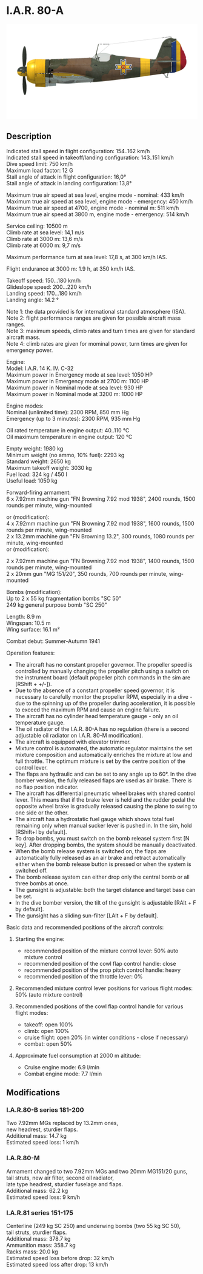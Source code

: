 # I.A.R. 80-A  
  
![iar80a](../images/iar80a.png)  
  
## Description  
  
Indicated stall speed in flight configuration: 154..162 km/h  
Indicated stall speed in takeoff/landing configuration: 143..151 km/h  
Dive speed limit: 750 km/h  
Maximum load factor: 12 G  
Stall angle of attack in flight configuration: 16,0°  
Stall angle of attack in landing configuration: 13,8°  
  
Maximum true air speed at sea level, engine mode - nominal: 433 km/h  
Maximum true air speed at sea level, engine mode - emergency: 450 km/h  
Maximum true air speed at 4700, engine mode - nominal m: 511 km/h  
Maximum true air speed at 3800 m, engine mode - emergency: 514 km/h  
  
Service ceiling: 10500 m  
Climb rate at sea level: 14,1 m/s  
Climb rate at 3000 m: 13,6 m/s  
Climb rate at 6000 m: 9,7 m/s  
  
Maximum performance turn at sea level: 17,8 s, at 300 km/h IAS.  
  
Flight endurance at 3000 m: 1.9 h, at 350 km/h IAS.  
  
Takeoff speed: 150...180 km/h  
Glideslope speed: 200...220 km/h  
Landing speed: 170...180 km/h  
Landing angle: 14.2 °  
  
Note 1: the data provided is for international standard atmosphere (ISA).  
Note 2: flight performance ranges are given for possible aircraft mass ranges.  
Note 3: maximum speeds, climb rates and turn times are given for standard aircraft mass.  
Note 4: climb rates are given for mominal power, turn times are given for emergency power.  
  
Engine:  
Model: I.A.R. 14 K. IV. C-32  
Maximum power in Emergency mode at sea level: 1050 HP  
Maximum power in Emergency mode at 2700 m: 1100 HP  
Maximum power in Nominal mode at sea level: 930 HP  
Maximum power in Nominal mode at 3200 m: 1000 HP  
  
Engine modes:  
Nominal (unlimited time): 2300 RPM, 850 mm Hg  
Emergency (up to 3 minutes): 2300 RPM, 935 mm Hg  
  
Oil rated temperature in engine output: 40..110 °C  
Oil maximum temperature in engine output: 120 °C  
  
Empty weight: 1980 kg  
Minimum weight (no ammo, 10% fuel): 2293 kg  
Standard weight: 2650 kg  
Maximum takeoff weight: 3030 kg  
Fuel load: 324 kg / 450 l  
Useful load: 1050 kg  
  
Forward-firing armament:  
6 x 7.92mm machine gun "FN Browning 7.92 mod 1938", 2400 rounds, 1500 rounds per minute, wing-mounted  
  
or (modification):  
4 x 7.92mm machine gun "FN Browning 7.92 mod 1938", 1600 rounds, 1500 rounds per minute, wing-mounted  
2 x 13.2mm machine gun "FN Browning 13.2", 300 rounds, 1080 rounds per minute, wing-mounted  	
or (modification):  
  
2 x 7.92mm machine gun "FN Browning 7.92 mod 1938", 1400 rounds, 1500 rounds per minute, wing-mounted  
2 x 20mm gun "MG 151/20", 350 rounds, 700 rounds per minute, wing-mounted  
  
Bombs (modification):  
Up to 2 x 55 kg fragmentation bombs "SC 50"  
249 kg general purpose bomb "SC 250"  
  
Length: 8.9 m  
Wingspan: 10.5 m  
Wing surface: 16.1 m²  
  
Combat debut: Summer-Autumn 1941  
  
Operation features:  
- The aircraft has no constant propeller governor. The propeller speed is controlled by manually changing the propeller pitch using a switch on the instrument board (default propeller pitch commands in the sim are [RShift + +/-]).  
- Due to the absence of a constant propeller speed governor, it is necessary to carefully monitor the propeller RPM, especially in a dive - due to the spinning up of the propeller during acceleration, it is possible to exceed the maximum RPM and cause an engine failure.  
- The aircraft has no cylinder head temperature gauge - only an oil temperature gauge.  
- The oil radiator of the I.A.R. 80-A has no regulation (there is a second adjustable oil radiator on I.A.R. 80-M modification).  
- The aircraft is equipped with elevator trimmer.  
- Mixture control is automated, the automatic regulator maintains the set mixture composition and automatically enriches the mixture at low and full throttle. The optimum mixture is set by the centre position of the control lever.  
- The flaps are hydraulic and can be set to any angle up to 60°. In the dive bomber version, the fully released flaps are used as air brake. There is no flap position indicator.  
- The aircraft has differential pneumatic wheel brakes with shared control lever. This means that if the brake lever is held and the rudder pedal the opposite wheel brake is gradually released causing the plane to swing to one side or the other.  
- The aircraft has a hydrostatic fuel gauge which shows total fuel remaining only when manual sucker lever is pushed in. In the sim, hold [RShift+I by default].  
- To drop bombs, you must switch on the bomb releasel system first [N key]. After dropping bombs, the system should be manually deactivated.  
- When the bomb release system is switched on, the flaps are automatically fully released as an air brake and retract automatically either when the bomb release button is pressed or when the system is switched off.  
- The bomb release system can either drop only the central bomb or all three bombs at once.  
- The gunsight is adjustable: both the target distance and target base can be set.  
- In the dive bomber version, the tilt of the gunsight is adjustable [RAlt + F by default].  
- The gunsight has a sliding sun-filter [LAlt + F by default].  
  
Basic data and recommended positions of the aircraft controls:  
1. Starting the engine:  
	- recommended position of the mixture control lever: 50% auto mixture control  
	- recommended position of the cowl flap control handle: close  
	- recommended position of the prop pitch control handle: heavy  
	- recommended position of the throttle lever: 0%  
  
2. Recommended mixture control lever positions for various flight modes: 50% (auto mixture control)  
  
3. Recommended positions of the cowl flap control handle for various flight modes:  
	- takeoff: open 100%  
	- climb: open 100%  
	- cruise flight: open 20% (in winter conditions - close if necessary)  
	- combat: open 50%  
  
4. Approximate fuel consumption at 2000 m altitude:  
	- Cruise engine mode: 6.9 l/min  
	- Combat engine mode: 7.7 l/min  
  
## Modifications  
  
  
### I.A.R.80-B series 181-200  
  
 Two 7.92mm MGs replaced by 13.2mm ones,  
new headrest, sturdier flaps.  
Additional mass: 14.7 kg  
Estimated speed loss: 1 km/h  
  
### I.A.R.80-M  
  
Armament changed to two 7.92mm MGs and two 20mm MG151/20 guns,  
tail struts, new air filter, second oil radiator,  
late type headrest, sturdier fuselage and flaps.  
Additional mass: 62.2 kg  
Estimated speed loss: 9 km/h  
  
### I.A.R.81 series 151-175  
  
Centerline (249 kg SC 250) and underwing bombs (two 55 kg SC 50),  
tail struts, sturdier flaps.  
Additional mass: 378.7 kg  
Ammunition mass: 358.7 kg  
Racks mass: 20.0 kg  
Estimated speed loss before drop: 32 km/h  
Estimated speed loss after drop: 13 km/h  